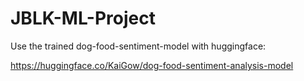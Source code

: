 # JBLK-ML-Project


Use the trained dog-food-sentiment-model with huggingface:

https://huggingface.co/KaiGow/dog-food-sentiment-analysis-model